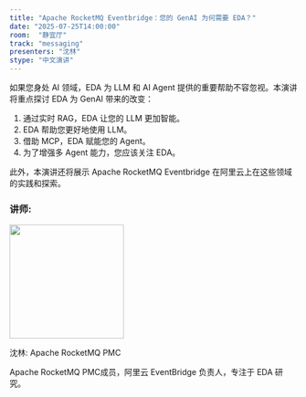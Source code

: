 ```yaml
---
title: "Apache RocketMQ Eventbridge：您的 GenAI 为何需要 EDA？"
date: "2025-07-25T14:00:00"
room:  "静宜厅"
track: "messaging"
presenters: "沈林"
stype: "中文演讲"
---
```


如果您身处 AI 领域，EDA 为 LLM 和 AI Agent 提供的重要帮助不容忽视。本演讲将重点探讨 EDA 为 GenAI 带来的改变：

1. 通过实时 RAG，EDA 让您的 LLM 更加智能。
2. EDA 帮助您更好地使用 LLM。
3. 借助 MCP，EDA 赋能您的 Agent。
4. 为了增强多 Agent 能力，您应该关注 EDA。

此外，本演讲还将展示 Apache RocketMQ Eventbridge 在阿里云上在这些领域的实践和探索。

### 讲师:

<img src="https://sessionize.com/image/d767-400o400o1-GDcfWFXy2nx3iSwf9Qd5M1.png" width="200" /><br/>

沈林: Apache RocketMQ PMC

Apache RocketMQ PMC成员，阿里云 EventBridge 负责人，专注于 EDA 研究。